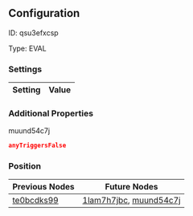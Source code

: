 # <nil>
## Configuration
ID:  qsu3efxcsp

Type: EVAL 


### Settings
| Setting | Value  |
| :------------------------ | ---------------------------------------- |
 




### Additional Properties
muund54c7j
 ```json 
anyTriggersFalse
```




### Position
| Previous Nodes | Future Nodes |
| :------------- | ------------ |
| [te0bcdks99](./te0bcdks99.md) | [1lam7h7jbc](./1lam7h7jbc.md), [muund54c7j](./muund54c7j.md) |